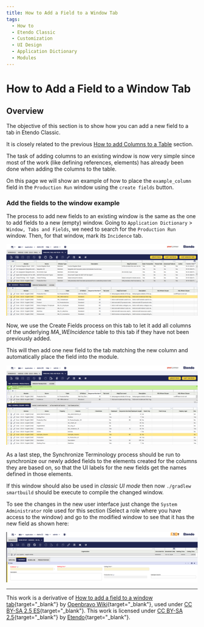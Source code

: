 ```yaml
---
title: How to Add a Field to a Window Tab
tags:
  - How to
  - Etendo Classic
  - Customization
  - UI Design
  - Application Dictionary
  - Modules
---
```


# How to Add a Field to a Window Tab

## Overview

The objective of this section is to show how you can add a new field to a tab in Etendo Classic.

It is closely related to the previous [How to add Columns to a Table](how-to-add-columns-to-a-table.md) section.

The task of adding columns to an existing window is now very simple since most of the work (like defining references, elements) has already been done when adding the columns to the table.

On this page we will show an example of how to place the `example_column` field in the `Production Run` window using the `create fields` button.

### Add the fields to the window example

The process to add new fields to an existing window is the same as the one to add fields to a new (empty) window. Going to `Application Dictionary` > `Window, Tabs and Fields`, we need to search for the `Production Run` window. Then, for that window, mark its `Incidence` tab.

![](../../../assets/developer-guide/etendo-classic/how-to-guides/How_to_add_a_field_to_a_Window_tab_0.png)

Now, we use the Create Fields process on this tab to let it add all columns
of the underlying _MA_WEIncidence_ table to this tab if they have not been previously
added.

This will then add one new field to the tab matching the new column
and automatically place the field into the module.

![](../../../assets/developer-guide/etendo-classic/how-to-guides/How_to_add_a_field_to_a_Window_tab_1.png)

As a last step, the Synchronize Terminology process should be run to synchronize our newly added fields to the elements created for the columns they are based on, so that the UI labels for the new fields get the names defined in those elements.

If this window should also be used in _classic UI mode_ then now `./gradlew smartbuild` should be execute to compile the changed window.

To see the changes in the new user interface just change the `System Administrator` role used for this section (Select a role where you have access to the window) and go to the modified window to see that it has the new field as shown here:

![](../../../assets/developer-guide/etendo-classic/how-to-guides/How_to_add_a_field_to_a_Window_tab_2.png)

---

This work is a derivative of [How to add a field to a window tab](http://wiki.openbravo.com/wiki/How_to_add_a_field_to_a_Window_Tab){target="\_blank"} by [Openbravo Wiki](http://wiki.openbravo.com/wiki/Welcome_to_Openbravo){target="\_blank"}, used under [CC BY-SA 2.5 ES](https://creativecommons.org/licenses/by-sa/2.5/es/){target="\_blank"}. This work is licensed under [CC BY-SA 2.5](https://creativecommons.org/licenses/by-sa/2.5/){target="\_blank"} by [Etendo](https://etendo.software){target="\_blank"}.
